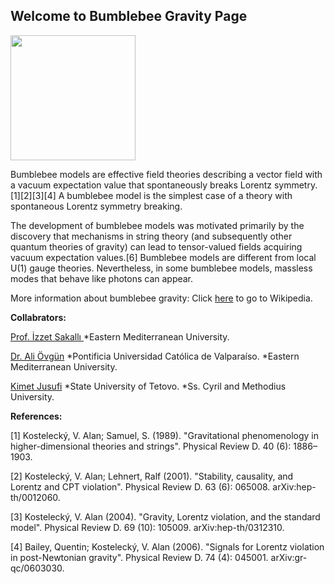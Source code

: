
 ## Welcome to Bumblebee Gravity Page
 
 <img id="myImage" src="https://78.media.tumblr.com/51a75300d0af2562e431882965775f68/tumblr_p7eza9vAd71r2gxjho1_1280.png"  width="200" height="200" />
 
 Bumblebee models are effective field theories describing a vector field with a vacuum expectation value that spontaneously breaks Lorentz symmetry.[1][2][3][4] A bumblebee model is the simplest case of a theory with spontaneous Lorentz symmetry breaking.

The development of bumblebee models was motivated primarily by the discovery that mechanisms in string theory (and subsequently other quantum theories of gravity) can lead to tensor-valued fields acquiring vacuum expectation values.[6] Bumblebee models are different from local U(1) gauge theories. Nevertheless, in some bumblebee models, massless modes that behave like photons can appear.

More information about bumblebee gravity:  Click <a href="https://en.wikipedia.org/wiki/Bumblebee_models">here</a> to go to Wikipedia.

<b>Collabrators:</b>


 <a href="http://inspirehep.net/author/profile/I.Sakalli.1">Prof. İzzet Sakallı </a>
*Eastern Mediterranean University.

  <a href="http://inspirehep.net/author/profile/A.Ovgun.1">Dr. Ali Övgün</a>
*Pontificia Universidad Católica de Valparaíso.
*Eastern Mediterranean University.

  <a href="http://inspirehep.net/author/profile/K.Jusufi.1">Kimet Jusufi</a>
*State University of Tetovo.
*Ss. Cyril and Methodius University.


<b>References:</b>

[1] Kostelecký, V. Alan; Samuel, S. (1989). "Gravitational phenomenology in higher-dimensional theories and strings". 
Physical Review D. 40 (6): 1886–1903. 

[2] Kostelecký, V. Alan; Lehnert, Ralf (2001). "Stability, causality, and Lorentz and CPT violation". 
Physical Review D. 63 (6): 065008. arXiv:hep-th/0012060.

[3] Kostelecký, V. Alan (2004). "Gravity, Lorentz violation, and the standard model". 
Physical Review D. 69 (10): 105009. arXiv:hep-th/0312310.

[4] Bailey, Quentin; Kostelecký, V. Alan (2006). "Signals for Lorentz violation in post-Newtonian gravity". Physical Review D. 74 (4): 045001. arXiv:gr-qc/0603030.
